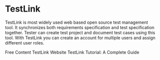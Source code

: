 # TestLink

TestLink is most widely used web based open source test management tool. It synchronizes both requirements specification and test specification together. Tester can create test project and document test cases using this tool. With TestLink you can create an account for multiple users and assign different user roles.

<ResourceGroupTitle>Free Content</ResourceGroupTitle>
<BadgeLink colorScheme='blue' badgeText='Official Website' href='https://testlink.org/'>TestLink Website</BadgeLink>
<BadgeLink colorScheme='yellow' badgeText='Read' href='https://www.guru99.com/testlink-tutorial-complete-guide.html'>TestLink Tutorial: A Complete Guide</BadgeLink>